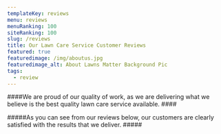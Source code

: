 ```yaml
---
templateKey: reviews
menu: reviews
menuRanking: 100
siteRanking: 100
slug: /reviews
title: Our Lawn Care Service Customer Reviews
featured: true
featuredimage: /img/aboutus.jpg
featuredimage_alt: About Lawns Matter Background Pic
tags:
  - review
---
```

####We are proud of our quality of work, as we are delivering what we believe is the best quality lawn care service available. ####

#####As you can see from our reviews below, our customers are clearly satisfied with the results that we deliver. #####
